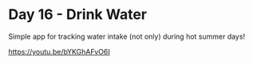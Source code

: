 # Day 16 - Drink Water

Simple app for tracking water intake (not only) during hot summer days!

https://youtu.be/bYKGhAFvO6I
